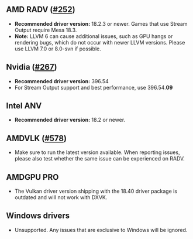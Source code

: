 ## AMD RADV ([#252](https://github.com/doitsujin/dxvk/issues/252))
- **Recommended driver version:** 18.2.3 or newer. Games that use Stream Output require Mesa 18.3.
- **Note:** LLVM 6 can cause additional issues, such as GPU hangs or rendering bugs, which do not occur with newer LLVM versions. Please use LLVM 7.0 or 8.0-svn if possible.

## Nvidia ([#267](https://github.com/doitsujin/dxvk/issues/267))
- **Recommended driver version:** 396.54
- For Stream Output support and best performance, use 396.54.**09**

## Intel ANV
- **Recommended driver version:** 18.2 or newer.

## AMDVLK ([#578](https://github.com/doitsujin/dxvk/issues/578))
- Make sure to run the latest version available. When reporting issues, please also test whether the same issue can be experienced on RADV.

## AMDGPU PRO
- The Vulkan driver version shipping with the 18.40 driver package is outdated and will not work with DXVK.

## Windows drivers
- Unsupported. Any issues that are exclusive to Windows will be ignored.